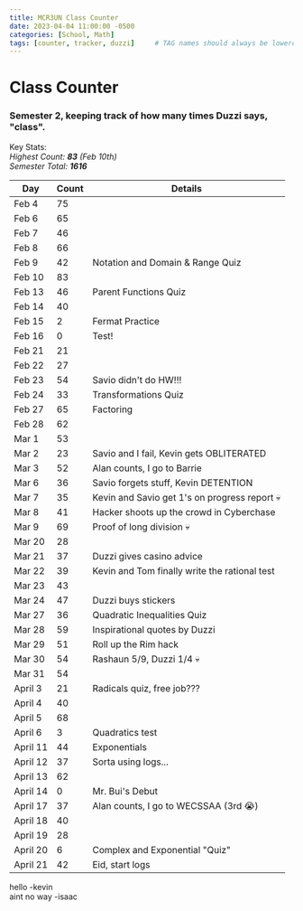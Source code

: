 ```yaml
---
title: MCR3UN Class Counter
date: 2023-04-04 11:00:00 -0500
categories: [School, Math]
tags: [counter, tracker, duzzi]     # TAG names should always be lowercase
---
```


# Class Counter

### Semester 2, keeping track of how many times Duzzi says, "class".

Key Stats:\
_Highest Count: **83** (Feb 10th)_\
_Semester Total: **1616**_

| Day      | Count | Details                                       |
|----------|-------|-----------------------------------------------|
| Feb 4    | 75    |                                               |
| Feb 6    | 65    |                                               |
| Feb 7    | 46    |                                               |
| Feb 8    | 66    |                                               |
| Feb 9    | 42    | Notation and Domain & Range Quiz              |
| Feb 10   | 83    |                                               |
| Feb 13   | 46    | Parent Functions Quiz                         |
| Feb 14   | 40    |                                               |
| Feb 15   | 2     | Fermat Practice                               |
| Feb 16   | 0     | Test!                                         |
| Feb 21   | 21    |                                               |
| Feb 22   | 27    |                                               |
| Feb 23   | 54    | Savio didn't do HW!!!                         |
| Feb 24   | 33    | Transformations Quiz                          |
| Feb 27   | 65    | Factoring                                     |
| Feb 28   | 62    |                                               |
| Mar 1    | 53    |                                               |
| Mar 2    | 23    | Savio and I fail, Kevin gets OBLITERATED      |
| Mar 3    | 52    | Alan counts, I go to Barrie                   |
| Mar 6    | 36    | Savio forgets stuff, Kevin DETENTION          |
| Mar 7    | 35    | Kevin and Savio get 1's on progress report 💀 |
| Mar 8    | 41    | Hacker shoots up the crowd in Cyberchase      |
| Mar 9    | 69    | Proof of long division 💀                     |
| Mar 20   | 28    |                                               |
| Mar 21   | 37    | Duzzi gives casino advice                     |
| Mar 22   | 39    | Kevin and Tom finally write the rational test |
| Mar 23   | 43    |                                               |
| Mar 24   | 47    | Duzzi buys stickers                           |
| Mar 27   | 36    | Quadratic Inequalities Quiz                   |
| Mar 28   | 59    | Inspirational quotes by Duzzi                 |
| Mar 29   | 51    | Roll up the Rim hack                          |
| Mar 30   | 54    | Rashaun 5/9, Duzzi 1/4 💀                     |
| Mar 31   | 54    |                                               |
| April 3  | 21    | Radicals quiz, free job???                    |
| April 4  | 40    |                                               |
| April 5  | 68    |                                               |
| April 6  | 3     | Quadratics test                               |
| April 11 | 44    | Exponentials                                  |
| April 12 | 37    | Sorta using logs...                           |
| April 13 | 62    |                                               |
| April 14 | 0     | Mr. Bui's Debut                               |
| April 17 | 37    | Alan counts, I go to WECSSAA (3rd 😭)         |
| April 18 | 40    |                                               |
| April 19 | 28    |                                               |
| April 20 | 6     | Complex and Exponential "Quiz"                |
| April 21 | 42    | Eid, start logs                               |

hello -kevin\
aint no way -isaac
